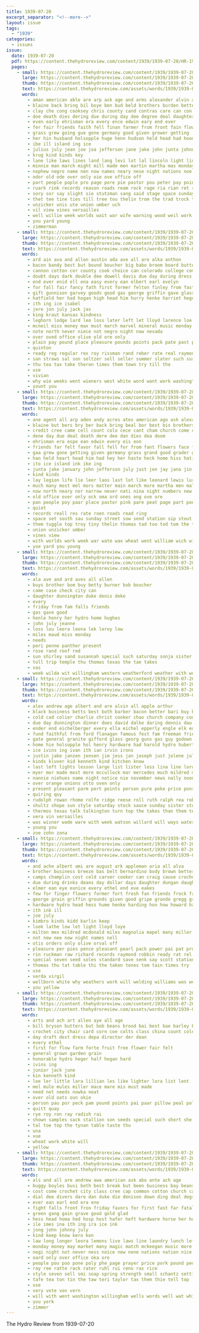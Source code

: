 ```yaml
---
title: 1939-07-20
excerpt_separator: "<!--more-->"
layout: issue
tags:
  - "1939"
categories:
  - issues
issue:
  date: 1939-07-20
  pdf: https://content.thehydroreview.com/content/1939/1939-07-20/HR-1939-07-20.pdf
  pages:
    - small: https://content.thehydroreview.com/content/1939/1939-07-20/small/HR-1939-07-20-01.jpg
      large: https://content.thehydroreview.com/content/1939/1939-07-20/large/HR-1939-07-20-01.jpg
      thumb: https://content.thehydroreview.com/content/1939/1939-07-20/thumbnails/HR-1939-07-20-01.jpg
      text: https://content.thehydroreview.com/assets/words/1939/1939-07-20/HR-1939-07-20-01.txt
      words:
        - aman american able are arp ask age and arms alexander alvin andres acres all ago aisha
        - blaine back bring bil boye ben bud beld brothers burden better bron begun barr below burch blum ber brow but best bickell bill been
        - clay che cong cooksey chris county cand contras care can con cotton cope come call court carrie cooper church clerk cutting card cases chek christian class contin city coope cai certain charlie comp
        - doe death dies dering due during day dee degree deal daughter dan
        - even early ehrisman era every ence edwin eary end ever
        - fer fair friends faith fell finan farmer from front fain flowers favor farm frum former fall fan fred found friday for full far figures
        - grass grew going gue gone germany good given grower getting
        - her hin husband holsopple huge henn hudson held head had hood has how him health hold herman heart huddleston home hydro hamilton hiss heard house
        - ibe ill island ing ice
        - julius july jean joe joa jefferson jane jake john junta johnny
        - krug kind kinds key
        - lane like laws lines land lang levi lot lal lincoln light liu list lewis lage lawn lena legion lon lindel ley loss
        - minnie man march might mill made men martin martha mas monday mis more mus music morning miller mabe much most manny milter mor many mary mules mer mon matter
        - nephew negro name nen now names neary nese night nations noe new nina neta nowka nor not nan
        - odor old ode over only oie ove office off
        - part people pople pro page pore pie pastor pou peter pay points present pan pleasant phillip paul pape proud place paper pain peek public ping
        - ruark rink records reason roads ream rock rage ria rian ret road root rata rates
        - sory sor say slight sie stutzman sang said stage space sunday second silva senn sung such simple sleep sundy send shough slagell smalt strong sen see show share shock saturday stout short session she son scott seely schantz severe schmidt siden set sis straight shall
        - thet tee tine ties till tree tou thelin trom the trad trock tart tye too them tay ton tone thomason toward tol tiny tor toy tai teach than
        - unzicker unis ute union umber uch
        - vil view vines versailles
        - well willie week worlds wait war wife warning wood weil work was will worst william want windows wonder wisner write water wire with went wale weeks wich wei wheat wile wil wan
        - you yard young
        - zimmerman
    - small: https://content.thehydroreview.com/content/1939/1939-07-20/small/HR-1939-07-20-02.jpg
      large: https://content.thehydroreview.com/content/1939/1939-07-20/large/HR-1939-07-20-02.jpg
      thumb: https://content.thehydroreview.com/content/1939/1939-07-20/thumbnails/HR-1939-07-20-02.jpg
      text: https://content.thehydroreview.com/assets/words/1939/1939-07-20/HR-1939-07-20-02.txt
      words:
        - ard ain ava and allon austin ada ave all are alka anthon
        - bacon bandy best but bound boucher big babo broom board butter been business brother bank blake bros ben books born beat
        - cannon cotton cor county cook choice can colorado college come comes city cash check cream cause cott cores came charles
        - doubt days dark double dee dowell davis due day during dress dayton dora david daughter
        - end ever enid ell ena easy every ean elbert earl evelyn
        - for fall fair fancy fath first former felton finley from fast faoro friends favor
        - gift gunnison garvey goods good gas george griffin gave glass green
        - hatfield her had hogan high head him hurry henke harriet heger handle harp home hydro hall ham hens harper has
        - ith ing ice isabel
        - jere jon july jack jas
        - king kraut kansas kindness
        - leghorn lodge lard leo loss later left let lloyd larence loe lay last look lunch loop land
        - mcneil miss money max must march marvel mineral music monday many made marriage mens mis martin
        - note north never niece not negro night now nevada
        - over oved office olive old ore only
        - plain pay pound place pleasure pounds points pack pate past putnam pure present pert park price plan pen post pink peaches per pennant people pail
        - quinton
        - ready reg regular rex roy rissman rand reber rate real raymond regula
        - san straws sal son seltzer sell seller summer slater such surprise sale satin sen score sani service sheriff school saw september special spring shopp save sleep size shee saturday silver shirts say single sheer smith sister sid summe she seen sales sunday sugar see show said store
        - thu tea tax take theron times them town try till the
        - use
        - vivian
        - why wie weeks went wieners west white word want work washington wen with wheat ware wil was winter wool wal wash week william whittier won will
        - yount you
    - small: https://content.thehydroreview.com/content/1939/1939-07-20/small/HR-1939-07-20-03.jpg
      large: https://content.thehydroreview.com/content/1939/1939-07-20/large/HR-1939-07-20-03.jpg
      thumb: https://content.thehydroreview.com/content/1939/1939-07-20/thumbnails/HR-1939-07-20-03.jpg
      text: https://content.thehydroreview.com/assets/words/1939/1939-07-20/HR-1939-07-20-03.txt
      words:
        - ane agent all arp aden andy acres ates american ago ask alexander ata allen and ace able arenas are annie abe amo acon alin
        - blaine but bers bry ber back bring beal bor best bis brothers boy bree been bill bet bain burch bier biley
        - credit cree came cell count colo cece cant cham church come car cutting christian cons cause call check cose chris county class
        - dene day due deal death dere dee dan dies dea doom
        - ehrisman era espe ean edwin every eis eon
        - friends far felt favor fall fell for from fant flowers face friday fete fair
        - gaa grew gone getting given germany grass grand good grader going
        - han held heart head him had hey her haste heck home hiss hatin hoe how haw huddleston hus husband hydro hence heard hamilton has
        - ito ice island ink ike ing
        - junta jake january john jefferson july just jen jay jana jin jews johnny julius
        - kind kinds
        - lay legion life lie leer laos last lot like leonard lewis lurks levee land lees lincoln lena list laws lines levi low
        - much many most mel mors matter main march more martha men malo miller mar murph made man members may means mary monday mea mir mis
        - now north neary nor narrow never nati nina night numbers new ned name nephew not
        - old office over only ock oma ord ones ong ove ore
        - pan people poy paar place pastor pink pare peat page part poe paper pall peter papa pease pair
        - quiet
        - records reall res rate roen roads read ring
        - space set south sau sunday street sow send station sip stout said show seals sien she sung slight schaal sage schantz son sho such severe second sattar saa siegler sek sleep sia shall
        - them tuggle top troy tiny thelin thomas tad too tod tom the tol than tick thomsen tin tae
        - union unzicker umber
        - vines view
        - with worlds work week war wate wax wheat went william wich wie weeks wife write windows will was wei wire wake
        - yoe yard you young
    - small: https://content.thehydroreview.com/content/1939/1939-07-20/small/HR-1939-07-20-04.jpg
      large: https://content.thehydroreview.com/content/1939/1939-07-20/large/HR-1939-07-20-04.jpg
      thumb: https://content.thehydroreview.com/content/1939/1939-07-20/thumbnails/HR-1939-07-20-04.jpg
      text: https://content.thehydroreview.com/assets/words/1939/1939-07-20/HR-1939-07-20-04.txt
      words:
        - ala ave and ard aves all allen
        - buys brother bom buy betty burner bob boucher
        - came case check city can
        - daughter dunnington duke denis deke
        - every
        - friday from fam falls friends
        - gas gave good
        - henle henry her hydro home hughes
        - john july jeanne
        - loss lou leora leona lek leroy low
        - miles maud miss monday
        - needs
        - peri penne panther present
        - rose rand roof red
        - sun shirley sand susannah special such saturday sonja sister soon solace sunday sally selina
        - toll trip temple thu thomas texas the tae takes
        - vas
        - week wilda wit willingham western weatherford weather with world welle will went webb
    - small: https://content.thehydroreview.com/content/1939/1939-07-20/small/HR-1939-07-20-05.jpg
      large: https://content.thehydroreview.com/content/1939/1939-07-20/large/HR-1939-07-20-05.jpg
      thumb: https://content.thehydroreview.com/content/1939/1939-07-20/thumbnails/HR-1939-07-20-05.jpg
      text: https://content.thehydroreview.com/assets/words/1939/1939-07-20/HR-1939-07-20-05.txt
      words:
        - alex andrew age albert and are alvin all apple arthur
        - black business betts best both barber bacon better bari buy brothers bry bill bless bassler been bake beane baldwin bary bryan brown beulah bottle bak bie bert brought blend banks but bonds bank bradley betty
        - cold cad colier charlie christ cooker chao church company county cost card can caddo cooling cook call cash cream come check cashier carolina city carlisle chris comfort
        - due day dunnington dinner does david dalke daring dennis dau dickerson desire dick demand der death dress done ded deed dies dozier during dan dee daughter
        - ender end eichelberger every ella eichel epperly engle elk edwin epper ewing emil emory ever
        - fund faithful from ford flanagan famous fest fam freeman fried frank forget for friends florence full froese folsom fork far fone
        - gate general granite gifford glass georg guns gas guy godown george grain gregg glad guest glen golden gass
        - home hie holsopple hol henry hardware had harold hydro hubert has husband hope hed him how house her harvest
        - ice ivins ing ivan ith ian irvin irons
        - justin jake janzen jensen jim jess jan joseph just jolene july john jones
        - kinds kluver kid kenneth kind kitchen know
        - last left lights lesson large list lister less lina line lord liberal lakin larger lou lew let lewis lee long lena
        - myer mor made most more mccullock mar mercedes much mildred miss mary miller mis money may mcavoy monday mention mite mcbride marie molett meats mcclain meal martha mount many
        - nannie niehues name night notice nie november news nally noon near new not necessary northrip ned note
        - over orange onions otto oven only
        - present pleasant parm pert points person pure poke price pons pay pork paper place pales pieper park potter pan pete parkhurst pankratz pulda people pepper payne ping profit peg perfect
        - quiring quy
        - rudolph rowan rhome rolfe ridge reese roll ruth ralph rea robertson run rich real ranges
        - shultz shope sun style saturday stock sauce sunday sister store sunda see spain sims stire schultz sacks slow service stout schmidt sad show she sus smee slagell slice salt sodders stoves son schantz simmons
        - thermos texas talk talkington turn top the takes than them tell ture thiessen
        - vera vin versailles
        - was wisner wade ware with week watson willard will ways water weeks weather write weare willie wife wait waters word wesley
        - young you
        - zoe zohn zona
    - small: https://content.thehydroreview.com/content/1939/1939-07-20/small/HR-1939-07-20-06.jpg
      large: https://content.thehydroreview.com/content/1939/1939-07-20/large/HR-1939-07-20-06.jpg
      thumb: https://content.thehydroreview.com/content/1939/1939-07-20/thumbnails/HR-1939-07-20-06.jpg
      text: https://content.thehydroreview.com/assets/words/1939/1939-07-20/HR-1939-07-20-06.txt
      words:
        - and ache albert ami are august ark appleman aria all alva
        - brother business breeze bas belt bernardino body brown better buckmaster bread belew basket buck bouch bows bel blue bill beasley best berry
        - camps champlin cost cold carver cooker can craig cause crochet coffee chere conde cor city crail cross church clinton
        - due during drinks deans day dollar days daughter dungan daughters
        - elmer ean eye eunice every ethel end eve eakes
        - few for finger flowers former fort fresh fan friends frock fayette fender finley fill fred from
        - george grain griffin grounds given good gripe grande gregg grover gave glass gourd
        - hardware hydro head hess hume henke harding hon how howard hary harry hafer has her home harvest host
        - ith ink ill
        - joe july
        - kimbro kinds kidd karlin keep
        - look lathe low let light lloyd loye
        - milton mex mildred mcdonald miles magnolia mapel many miller master man mash mal miss may mountain made martin min marriage marvin
        - not new nee now night names nell
        - otis orders only olive orval off
        - pleasure per pies pence pleasant pearl pack power pai pat pron posse pride paper pauline pana
        - rin ruckman raw richard records raymond robbin ready rat rel rate rough rie red rec rolls
        - special seven seed soles standard save senk say scott station shower sund shields start service short susie sister stockton store sunday sal sutton six son soon spring smith soda sapp san south saturday satin see school
        - thomas thu tat table thi the taken tones tom tain times try
        - use
        - verda virgil
        - wellborn white why weathers work will welding williams was went winter weatherford with weeks wise week wilda wate
        - you yellow
    - small: https://content.thehydroreview.com/content/1939/1939-07-20/small/HR-1939-07-20-07.jpg
      large: https://content.thehydroreview.com/content/1939/1939-07-20/large/HR-1939-07-20-07.jpg
      thumb: https://content.thehydroreview.com/content/1939/1939-07-20/thumbnails/HR-1939-07-20-07.jpg
      text: https://content.thehydroreview.com/assets/words/1939/1939-07-20/HR-1939-07-20-07.txt
      words:
        - arts and ach art allen aye all age
        - bill bryson butters but bob beans brood bai best bae barley broom
        - crochet city chair card corn coe colts class china count cole cotton close crail cann
        - day draft dest dress depa director der dean
        - every ethel
        - first for flow farm forte fruit free flower fair felt
        - general grown garden grain
        - honorable hydro heger half hogan hard
        - ivins ing
        - junior jack june
        - kin kenneth kind
        - lee ler little lara lillian les like lighter lora list lent
        - mel mule mules miller mace mare mis must made
        - need not needs nowka neat
        - over old oats oun okie
        - person pau por peck pam pound points pai paar pillow peal poland
        - quitt quay
        - rye roy ron ray radish rai
        - shown samples sack stallion son seeds special such short she sea smith september stock sample schools score set season
        - tal toe top the tynan table taste thu
        - una
        - vue
        - wheat work white will
        - yellow
    - small: https://content.thehydroreview.com/content/1939/1939-07-20/small/HR-1939-07-20-08.jpg
      large: https://content.thehydroreview.com/content/1939/1939-07-20/large/HR-1939-07-20-08.jpg
      thumb: https://content.thehydroreview.com/content/1939/1939-07-20/thumbnails/HR-1939-07-20-08.jpg
      text: https://content.thehydroreview.com/assets/words/1939/1939-07-20/HR-1939-07-20-08.txt
      words:
        - als and all are andrew awa american ask abo ante ach age
        - buggy boyles busi both best break but been business bay beans bull butter billions bag born bonds bandy bank bel breed
        - cost come crochet city class cree cap common cotton church card corn can
        - dial dee divers dare dan duke die denison down ding deal degree day
        - ever ean earl end era ene
        - fight falls front fron friday favors for first fast far fatal fair fiddler flakes from force flo fund fresh fix
        - green gang gain grave good gold glad
        - hess head homa hed hosp host hafer heft hardware horse her how held hydro has
        - ile imes ina ith ing ira ice ink
        - jong john johnny july
        - kind keep know kero kon
        - law long longer leora lemons live laws line laundry lunch left lynn land labor life
        - monday money may market many magic match mckeegan music more man men masters must miss
        - negi night not never ness noice new nene nations nation nice ning
        - oard only over office oka ore
        - people pou poo pone poly phe page prayer price pork pound peoples past point pek power pelt private place ping pink paar
        - ray ree ratte rack rater ruhl rui reno ras rice
        - style seven sell smi soap spring strength small schantz setting sees special short sunday size spurgeon summer shoots smith sim sister sons seen side set
        - tafe tea ton tin the taw teri taylor tax them thie tell top
        - use
        - very vote von vern
        - will with went washington willingham wells words well wat while weather want working wagner wie walle was week walters
        - you yerk
        - zimmer
---
```


The Hydro Review from 1939-07-20

<!--more-->

